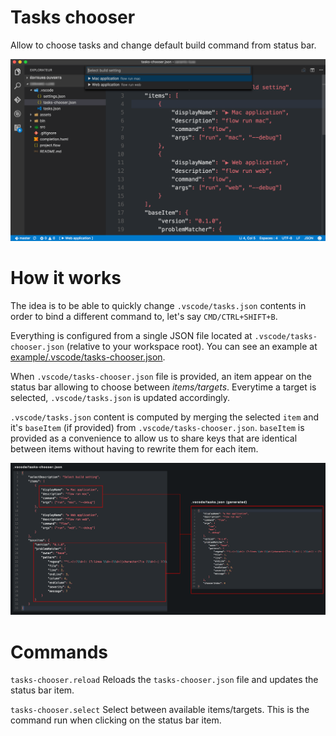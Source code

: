 # Tasks chooser

Allow to choose tasks and change default build command from status bar.

![Screenshot](/docs/screenshot.png)

# How it works

The idea is to be able to quickly change `.vscode/tasks.json` contents in order to bind a different command to, let's say `CMD/CTRL+SHIFT+B`.

Everything is configured from a single JSON file located at `.vscode/tasks-chooser.json` (relative to your workspace root).
You can see an example at [example/.vscode/tasks-chooser.json](https://github.com/jeremyfa/vscode-tasks-chooser/tree/master/example/.vscode/tasks-chooser.json).

When `.vscode/tasks-chooser.json` file is provided, an item appear on the status bar allowing to choose between _items/targets_.
Everytime a target is selected, `.vscode/tasks.json` is updated accordingly.

`.vscode/tasks.json` content is computed by merging the selected `item` and it's `baseItem` (if provided) from `.vscode/tasks-chooser.json`.
`baseItem` is provided as a convenience to allow us to share keys that are identical between items without having to rewrite them for each item.

![How it works](/docs/howitworks.png)

# Commands

`tasks-chooser.reload` Reloads the `tasks-chooser.json` file and updates the status bar item.

`tasks-chooser.select` Select between available items/targets. This is the command run when clicking on the status bar item.
